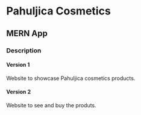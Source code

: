 # Pahuljica Cosmetics

## MERN App

### Description

#### Version 1
 Website to showcase Pahuljica cosmetics products.

#### Version 2
Website to see and buy the produts.
